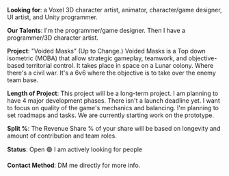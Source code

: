 **Looking for**: a Voxel 3D character artist, animator, character/game designer, UI artist, and Unity programmer. 

**Our Talents**: 
I'm the programmer/game designer. Then I have a programmer/3D character artist. 

**Project**: "Voided Masks" (Up to Change.) 
Voided Masks is a Top down isometric (MOBA) that allow strategic gameplay, teamwork, and objective-based territorial control. It takes place in space on a Lunar colony. Where there's a civil war. It's a 6v6 where the objective is to take over the enemy team base. 

**Length of Project**: This project will be a long-term project. I am planning to have 4 major development phases. There isn't a launch deadline yet. I want to focus on quality of the game's mechanics and balancing. I'm planning to set roadmaps and tasks. We are currently starting work on the prototype. 

**Split %**: The Revenue Share % of your share will be based on longevity and amount of contribution and team roles. 

**Status**: Open 🟢
I am actively looking for people 

**Contact Method**: DM me directly for more info.